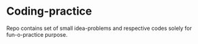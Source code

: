 # Coding-practice
Repo contains set of small idea-problems and respective codes solely for fun-o-practice purpose.

